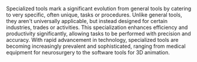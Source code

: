 
Specialized tools mark a significant evolution from general tools by catering to very specific, often unique, tasks or procedures. Unlike general tools, they aren't universally applicable, but instead designed for certain industries, trades or activities. This specialization enhances efficiency and productivity significantly, allowing tasks to be performed with precision and accuracy. With rapid advancement in technology, specialized tools are becoming increasingly prevalent and sophisticated, ranging from medical equipment for neurosurgery to the software tools for 3D animation.

